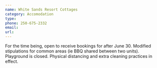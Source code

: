 ```yaml
---
name: White Sands Resort Cottages
category: Accomodation
type: 
phone: 250-675-2332
email: 
url: 
---
```


For the time being, open to receive bookings for after June 30. Modified stipulations for common areas (ie BBQ shared between two units).  Playground is closed. Physical distancing and extra cleaning practices in effect.